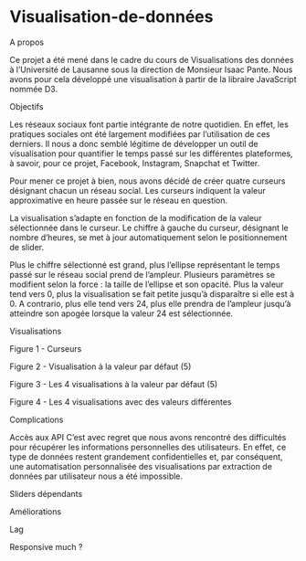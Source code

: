 # Visualisation-de-données

A propos

Ce projet a été mené dans le cadre du cours de Visualisations des données à l’Université de Lausanne sous la direction de Monsieur Isaac Pante. Nous avons pour cela développé une visualisation à partir de la libraire JavaScript nommée D3.

Objectifs

Les réseaux sociaux font partie intégrante de notre quotidien. En effet, les pratiques sociales ont été largement modifiées par l’utilisation de ces derniers. Il nous a donc semblé légitime de développer un outil de visualisation pour quantifier le temps passé sur les différentes plateformes, à savoir, pour ce projet, Facebook, Instagram, Snapchat et Twitter.

Pour mener ce projet à bien, nous avons décidé de créer quatre curseurs désignant chacun un réseau social. Les curseurs indiquent la valeur approximative en heure passée sur le réseau en question.

La visualisation s’adapte en fonction de la modification de la valeur sélectionnée dans le curseur. Le chiffre à gauche du curseur, désignant le nombre d’heures, se met à jour automatiquement selon le positionnement de slider.

Plus le chiffre sélectionné est grand, plus l’ellipse représentant le temps passé sur le réseau social prend de l’ampleur. Plusieurs paramètres se modifient selon la force : la taille de l’ellipse et son opacité. Plus la valeur tend vers 0, plus la visualisation se fait petite jusqu’à disparaître si elle est à 0. A contrario, plus elle tend vers 24, plus elle prendra de l’ampleur jusqu’à atteindre son apogée lorsque la valeur 24 est sélectionnée.

Visualisations

 
Figure 1 - Curseurs

 
Figure 2 - Visualisation à la valeur par défaut (5)

 
Figure 3 - Les 4 visualisations à la valeur par défaut (5)

 
Figure 4 - Les 4 visualisations avec des valeurs différentes

Complications

Accès aux API
C’est avec regret que nous avons rencontré des difficultés pour récupérer les informations personnelles des utilisateurs. En effet, ce type de données restent grandement confidentielles et, par conséquent, une automatisation personnalisée des visualisations par extraction de données par utilisateur nous a été impossible.

Sliders dépendants

Améliorations

Lag

Responsive much ?
